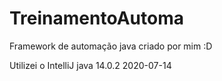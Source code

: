 # TreinamentoAutoma
Framework de automação java criado por mim :D

Utilizei o IntelliJ 
java 14.0.2 2020-07-14
